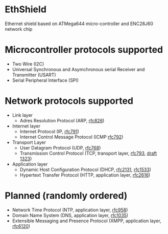 EthShield
=========

Ethernet shield based on ATMega644 micro-controller and ENC28J60 network chip

Microcontroller protocols supported
===================================
- Two Wire (I2C)
- Universal Synchronous and Asymchronous serial Receiver and Transmitter (USART)
- Serial Peripheral Interface (SPI)

Network protocols supported
===========================
- Link layer
  - Adres Resolution Protocol (ARP, [rfc826](http://tools.ietf.org/html/rfc826))
- Internet layer
  - Internet Protocol (IP, [rfc791](http://tools.ietf.org/html/rfc791))
  - Internet Control Message Protocol (ICMP [rfc792](http://tools.ietf.org/html/rfc792))
- Transport Layer
  - User Datagram Protocol (UDP, [rfc768](http://tools.ietf.org/html/rfc768))
  - Transmission Control Protocol (TCP, transport layer, [rfc793](http://tools.ietf.org/html/rfc793), [draft 1323](http://tools.ietf.org/html/draft-ietf-tcpm-1323bis-21))
- Application layer
  - Dynamic Host Configuration Protocol (DHCP, [rfc2131](http://tools.ietf.org/html/rfc2131), [rfc1533](http://tools.ietf.org/html/rfc1533))
  - Hypertext Transfer Protocol (HTTP, application layer, [rfc2616](http://tools.ietf.org/html/rfc2616))


# Planned (randomly ordered)
- Network Time Protocol (NTP, application layer, [rfc958](http://tools.ietf.org/html/rfc958))
- Domain Name System (DNS, application layer, [rfc1035](http://tools.ietf.org/html/rfc1035))
- Extensible Messaging and Presence Protocol (XMPP, application layer, [rfc6120](http://tools.ietf.org/html/rfc6120))
